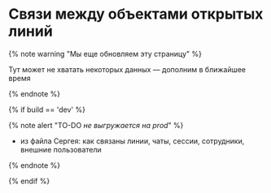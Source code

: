# Связи между объектами открытых линий 

{% note warning "Мы еще обновляем эту страницу" %}

Тут может не хватать некоторых данных — дополним в ближайшее время

{% endnote %}

{% if build == 'dev' %}

{% note alert "TO-DO _не выгружается на prod_" %}

- из файла Сергея: как связаны линии, чаты, сессии, сотрудники, внешние пользователи

{% endnote %}

{% endif %}
